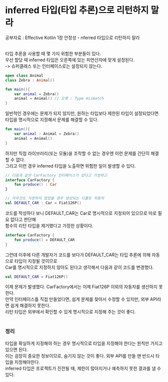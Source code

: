 # inferred 타입(타입 추론)으로 리턴하지 말라
공부자료 : Effective Kotlin 1장 안정성 - nferred 타입으로 리턴하지 말라<br><br>

타입 추론을 사용할 때 몇 가지 위험한 부분들이 있다.<br>
우선 할당 때 inferred 타입은 오른쪽에 있는 피연산자에 맞게 설정된다.<br>
-> 슈퍼클래스 또는 인터페이스로는 설정되지 않는다.
<br>

~~~kotlin
open class Animal
class Zebra : Animal()

fun main(){
    var animal = Zebra()
    animal = Animal() // 오류 : Type mismatch
}
~~~

일반적인 경우에는 문제가 되지 않지만, 원하는 타입보다 제한된 타입이 설정되었다면<br>
타입을 명시적으로 지정해서 문제를 해결할 수 있다.

~~~kotlin
fun main(){
    var animal : Animal = Zebra()
    animal = Animal() 
}
~~~
하지만 직접 라이브러리(또는 모듈)을 조작할 수 없는 경우엔 이런 문제를 간단히 해결할 수 없다.<br>
그리고 이런 경우 inferred 타입을 노출하면 위험한 일이 발생할 수 있다.

~~~kotlin
// 다음과 같은 CarFactory 인터페이스가 있다고 가정하고
interface CarFactory {
    fun produce() : Car
}
~~~

~~~kotlin
// 아무것도 지정하지 않았을 경우 생성되는 디폴트 자동차
val DEFAULT_CAR : Car = Fiat126P()
~~~

코드를 작성하다 보니 DEFAULT_CAR는 Car로 명시적으로 지정되어 있으므로 따로 필요 없다고 판단해<br>
함수의 리턴 타입을 제거했다고 가정한 상황이다.

~~~kotlin
interface CarFactory {
    fun produce() = DEFAULT_CAR
}
~~~

그런데 이후에 다른 개발자가 코드를 보다가 DEFAULT_CAR는 타입 추론에 의해 자동으로 타입이 지정될 것이므로<br>
Car를 명시적으로 지정하지 않아도 된다고 생각해서 다음과 같이 코드를 변경했다.

~~~kotlin
val DEFAULT_CAR = Fiat126P()
~~~

이제 문제가 발생했다. CarFactory에서는 이제 Fiat126P 이외의 자동차를 생산하지 못한다.<br>
만약 인터페이스를 직접 만들었다면, 쉽게 문제를 찾아서 수정할 수 있지만, 외부 API라면 쉽게 해결하지 못한다.<br>
리턴 타입은 외부에서 확인할 수 있게 명시적으로 지정해 주는 것이 좋다.
<br><br>

### 정리
타입을 확실하게 지정해야 하는 경우 명시적으로 타입을 지정해야 한다는 원칙만 가지고 있으면 된다.<br>
이는 굉장히 중요한 정보이므로, 숨기지 않는 것이 좋다. 외부 API를 만들 땐 반드시 타입을 지정해야한다.<br>
inferred 타입은 프로젝트가 진전될 때, 제한이 많아지거나 예측하지 못한 결과를 낼 수 있다.
